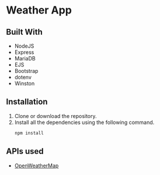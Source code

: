 # Weather App

## Built With
  - NodeJS
  - Express
  - MariaDB
  - EJS
  - Bootstrap
  - dotenv
  - Winston
## Installation
1. Clone or download the repository.
2. Install all the dependencies using the following command.
   ```bash
   npm install
   ```

## APIs used
- [OpenWeatherMap](http://openweathermap.org)